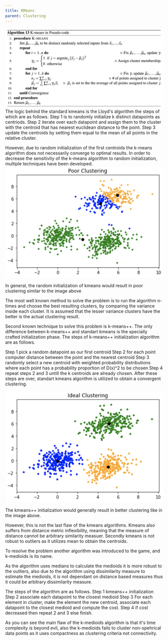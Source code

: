 ```yaml
---
title: KMeans
parent: Clustering
---
```


<script src="https://polyfill.io/v3/polyfill.min.js?features=es6"></script>
<script type="text/javascript" id="MathJax-script" async
  src="https://cdn.jsdelivr.net/npm/mathjax@3/es5/tex-chtml.js">
</script>


<body>
<img src="images/kmeans.png">
The logic behind the standard kmeans is the Lloyd's algorithm the steps of which are as follows.
Step 1 is to randomly initialize k distinct datapoints as centriods.
Step 2 iterate over each datapoint and assign them to the cluster with the centroid that has nearest euclidean distance to the point.
Step 3 update the centroids by setting them equal to the mean of all points in the relative cluster.

However, due to random initialization of the first centroids the k-means algorithm does not necessarily converge to optimal results.
In order to decrease the sensitivity of the k-means algorithm to random initialization, multiple techniques have been developed.
<img src="images/poor_init.png">

In general, the random initialization of kmeans would result in poor clustering similar to the image above 

The most well known method to solve the problem is to run the algorithm n-times and choose the best resulting clusters, by comparing the variance inside each cluster. It is assumed that the lesser variance clusters have the better is the actual clustering result.

Second known technique to solve this problem is k-means++. The only difference between k-means++ and standart kmeans is the specially crafted initialization phase. The steps of k-means++ initialization algorithm are as follows.

Step 1 pick a random datapoint as our first centroid
Step 2 for each point computer distance between the point and the nearest centroid
Step 3 randomly select a new centroid with weighted probability distributions where each point has a probability proportion of D(x)^2 to be chosen
Step 4 repeat steps 2 and 3 untill the k centroids are already chosen.
After these steps are over, standart kmeans algorithm is utilized to obtain a convergent clustering.

<img src="images/good_init.png">

The kmeans++ initialization would generally result in better clustering like in the image above.

However, this is not the last flaw of the kmeans algorithms. Kmeans also suffers from distance metric inflexibility, meaning that the measure of distance cannot be arbitrary similarity measuer. Secondly kmeans is not robust to outliers as it utilizes mean to obtain the centroids.

To resolve the problem another algorithm was introduced to the game, and k-medioids is its name.

As the algorithm uses medians to calculate the medioids it is more robust to the outliers, also due to the algorithm using dissimilarity measure to estimate the medioids, it is not dependant on distance based measures thus it could be arbitrary dissimilarity measure.

The steps of the algorithm are as follows.
Step 1 kmeans++ initialization
Step 2 associate each datapoint to the closest medioid
Step 3 For each element in cluster, make the element the new centroid, associate each datapoint to the closest medioid and compute the cost.
Step 4 if cost decreased then repeat 2 and 3 else finish.

As you can see the main flaw of the k-medioids algorithm is that it's time complexity is beyond evil, also the k-medioids fails to cluster non-spehrical data points as it uses compactness as clustering criteria not connectivity.
</body>
